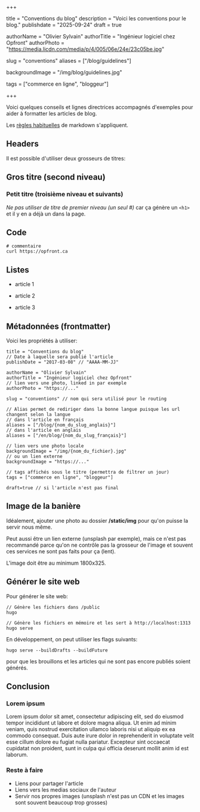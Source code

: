 +++

title = "Conventions du blog"
description = "Voici les conventions pour le blog."
publishdate = "2025-09-24"
draft = true

authorName = "Olivier Sylvain"
authorTitle = "Ingénieur logiciel chez Opfront"
authorPhoto = "https://media.licdn.com/media/p/4/005/06e/24e/23c05be.jpg"

slug = "conventions"
aliases = ["/blog/guidelines"]

backgroundImage = "/img/blog/guidelines.jpg"

tags = ["commerce en ligne", "bloggeur"]

+++

Voici quelques conseils et lignes directrices accompagnés d'exemples pour aider à formatter les articles de blog.

Les [règles habituelles](http://markdown-guide.readthedocs.io/en/latest/basics.html) de markdown s'appliquent.


## Headers

Il est possible d'utiliser deux grosseurs de titres:

## Gros titre (second niveau)
### Petit titre (troisième niveau et suivants)

*Ne pas utiliser de titre de premier niveau (un seul #)* car ça génère un ```<h1>``` et il y en a déjà un dans la page.

## Code

```
# commentaire
curl https://opfront.ca
```

## Listes
+ article 1
- article 2
* article 3

## Métadonnées (frontmatter)

Voici les propriétés à utiliser:
```
title = "Conventions du blog"
// Date à laquelle sera publié l'article
publishDate = "2017-03-08" // "AAAA-MM-JJ"

authorName = "Olivier Sylvain"
authorTitle = "Ingénieur logiciel chez Opfront"
// lien vers une photo, linked in par exemple
authorPhoto = "https://..."

slug = "conventions" // nom qui sera utilisé pour le routing

// Alias permet de rediriger dans la bonne langue puisque les url changent selon la langue
// dans l'article en français
aliases = ["/blog/{nom_du_slug_anglais}"]
// dans l'article en anglais
aliases = ["/en/blog/{nom_du_slug_français}"]

// lien vers une photo locale
backgroundImage = "/img/{nom_du_fichier}.jpg"
// ou un lien externe
backgroundImage = "https://..."

// tags affichés sous le titre (permettra de filtrer un jour)
tags = ["commerce en ligne", "bloggeur"]

draft=true // si l'article n'est pas final
```

## Image de la banière
Idéalement, ajouter une photo au dossier **/static/img** pour qu'on puisse la servir nous même.

Peut aussi être un lien externe (unsplash par exemple), mais ce n'est pas recommandé parce qu'on ne contrôle pas la grosseur de l'image et souvent ces services ne sont pas faits pour ça (lent).

L'image doit être au minimum 1800x325.

## Générer le site web
Pour générer le site web:

```
// Génère les fichiers dans /public
hugo

// Génère les fichiers en mémoire et les sert à http://localhost:1313
hugo serve
```
En développement, on peut utiliser les flags suivants:
```
hugo serve --buildDrafts --buildFuture
```
pour que les brouillons et les articles qui ne sont pas encore publiés soient générés.

## Conclusion

### Lorem ipsum

Lorem ipsum dolor sit amet, consectetur adipiscing elit, sed do eiusmod tempor incididunt ut labore et dolore magna aliqua. Ut enim ad minim veniam, quis nostrud exercitation ullamco laboris nisi ut aliquip ex ea commodo consequat. Duis aute irure dolor in reprehenderit in voluptate velit esse cillum dolore eu fugiat nulla pariatur. Excepteur sint occaecat cupidatat non proident, sunt in culpa qui officia deserunt mollit anim id est laborum.

### Reste à faire

* Liens pour partager l'article
* Liens vers les medias sociaux de l'auteur
* Servir nos propres images (unsplash n'est pas un CDN et les images sont souvent beaucoup trop grosses)
